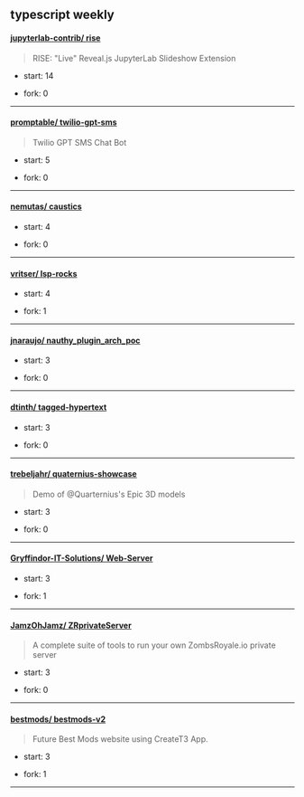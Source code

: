## typescript weekly

#### [jupyterlab-contrib/ rise](https://github.com/jupyterlab-contrib/rise)
>  RISE: "Live" Reveal.js JupyterLab Slideshow Extension 
+ start: 14
+ fork: 0
---
#### [promptable/ twilio-gpt-sms](https://github.com/promptable/twilio-gpt-sms)
>  Twilio GPT SMS Chat Bot
+ start: 5
+ fork: 0
---
#### [nemutas/ caustics](https://github.com/nemutas/caustics)
>  
+ start: 4
+ fork: 0
---
#### [vritser/ lsp-rocks](https://github.com/vritser/lsp-rocks)
>  
+ start: 4
+ fork: 1
---
#### [jnaraujo/ nauthy_plugin_arch_poc](https://github.com/jnaraujo/nauthy_plugin_arch_poc)
>  
+ start: 3
+ fork: 0
---
#### [dtinth/ tagged-hypertext](https://github.com/dtinth/tagged-hypertext)
>  
+ start: 3
+ fork: 0
---
#### [trebeljahr/ quaternius-showcase](https://github.com/trebeljahr/quaternius-showcase)
>  Demo of @Quarternius's Epic 3D models
+ start: 3
+ fork: 0
---
#### [Gryffindor-IT-Solutions/ Web-Server](https://github.com/Gryffindor-IT-Solutions/Web-Server)
>  
+ start: 3
+ fork: 1
---
#### [JamzOhJamz/ ZRprivateServer](https://github.com/JamzOhJamz/ZRprivateServer)
>  A complete suite of tools to run your own ZombsRoyale.io private server
+ start: 3
+ fork: 0
---
#### [bestmods/ bestmods-v2](https://github.com/bestmods/bestmods-v2)
>  Future Best Mods website using CreateT3 App.
+ start: 3
+ fork: 1
---